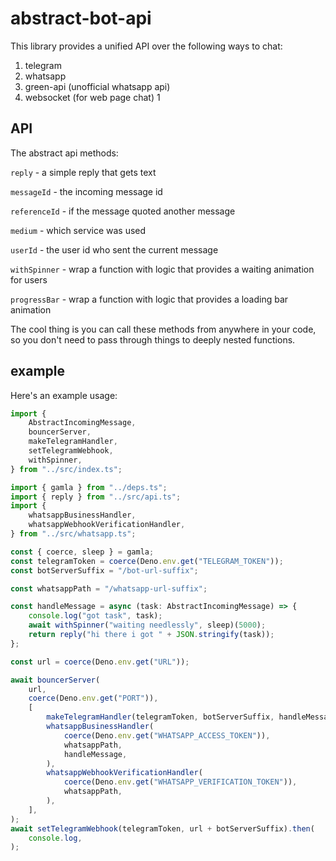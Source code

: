 # abstract-bot-api

This library provides a unified API over the following ways to chat:

1. telegram
1. whatsapp
1. green-api (unofficial whatsapp api)
1. websocket (for web page chat) 1

## API

The abstract api methods:

`reply` - a simple reply that gets text

`messageId` - the incoming message id

`referenceId` - if the message quoted another message

`medium` - which service was used

`userId` - the user id who sent the current message

`withSpinner` - wrap a function with logic that provides a waiting animation for
users

`progressBar` - wrap a function with logic that provides a loading bar animation

The cool thing is you can call these methods from anywhere in your code, so you
don't need to pass through things to deeply nested functions.

## example

Here's an example usage:

```ts
import {
    AbstractIncomingMessage,
    bouncerServer,
    makeTelegramHandler,
    setTelegramWebhook,
    withSpinner,
} from "../src/index.ts";

import { gamla } from "../deps.ts";
import { reply } from "../src/api.ts";
import {
    whatsappBusinessHandler,
    whatsappWebhookVerificationHandler,
} from "../src/whatsapp.ts";

const { coerce, sleep } = gamla;
const telegramToken = coerce(Deno.env.get("TELEGRAM_TOKEN"));
const botServerSuffix = "/bot-url-suffix";

const whatsappPath = "/whatsapp-url-suffix";

const handleMessage = async (task: AbstractIncomingMessage) => {
    console.log("got task", task);
    await withSpinner("waiting needlessly", sleep)(5000);
    return reply("hi there i got " + JSON.stringify(task));
};

const url = coerce(Deno.env.get("URL"));

await bouncerServer(
    url,
    coerce(Deno.env.get("PORT")),
    [
        makeTelegramHandler(telegramToken, botServerSuffix, handleMessage),
        whatsappBusinessHandler(
            coerce(Deno.env.get("WHATSAPP_ACCESS_TOKEN")),
            whatsappPath,
            handleMessage,
        ),
        whatsappWebhookVerificationHandler(
            coerce(Deno.env.get("WHATSAPP_VERIFICATION_TOKEN")),
            whatsappPath,
        ),
    ],
);
await setTelegramWebhook(telegramToken, url + botServerSuffix).then(
    console.log,
);
```
